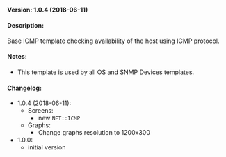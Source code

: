 #### Version: 1.0.4 (2018-06-11)

#### Description:
Base ICMP template checking availability of the host using ICMP protocol.

#### Notes:
- This template is used by all OS and SNMP Devices templates.

#### Changelog:
- 1.0.4 (2018-06-11):
  - Screens:
    - new ```NET::ICMP```
  - Graphs:
    - Change graphs resolution to 1200x300
- 1.0.0:
  - initial version


